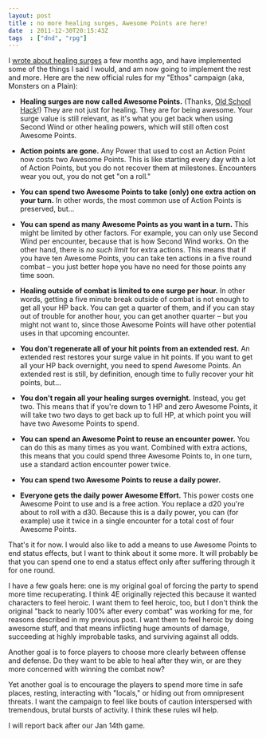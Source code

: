 ```yaml
---
layout: post
title : no more healing surges, Awesome Points are here!
date  : 2011-12-30T20:15:43Z
tags  : ["dnd", "rpg"]
---
```

I [wrote about healing surges](http://rjbs.manxome.org/rubric/entry/1907) a few
months ago, and have implemented some of the things I said I would, and am now
going to implement the rest and more.  Here are the new official rules for my
"Ethos" campaign (aka, Monsters on a Plain):

* **Healing surges are now called Awesome Points.** (Thanks, [Old School
Hack](http://www.oldschoolhack.net/)!)  They are not just for healing.  They are
for being awesome.  Your surge value is still relevant, as it's what you get
back when using Second Wind or other healing powers, which will still often
cost Awesome Points.

* **Action points are gone.**  Any Power that used to cost an Action Point now
costs two Awesome Points.  This is like starting every day with a lot of Action 
Points, but you do not recover them at milestones.  Encounters wear
you out, you do not get "on a roll."

* **You can spend two Awesome Points to take (only) one extra action on your
turn.** In other words, the most common use of Action Points is preserved, but…

* **You can spend as many Awesome Points as you want in a turn.**  This might
be limited by other factors.  For example, you can only use Second Wind per
encounter, because that is how Second Wind works.  On the other hand, there is
*no such limit* for extra actions.  This means that if you have ten Awesome
Points, you can take ten actions in a five round combat – you just better hope
you have no need for those points any time soon.

* **Healing outside of combat is limited to one surge per hour.** In other
words, getting a five minute break outside of combat is not enough to get all
your HP back.  You can get a quarter of them, and if you can stay out of
trouble for another hour, you can get another quarter – but you might not want
to, since those Awesome Points will have other potential uses in that upcoming
encounter.

* **You don't regenerate all of your hit points from an extended rest.**  An
extended rest restores your surge value in hit points.  If you want to get all
your HP back overnight, you need to spend Awesome Points.  An extended rest is
still, by definition, enough time to fully recover your hit points, but…

* **You don't regain all your healing surges overnight.**  Instead, you get
two.  This means that if you're down to 1 HP and zero Awesome Points, it will
take two two days to get back up to full HP, at which point you will have two
Awesome Points to spend.

* **You can spend an Awesome Point to reuse an encounter power.**  You can do
this as many times as you want.  Combined with extra actions, this means that
you could spend three Awesome Points to, in one turn, use a standard action
encounter power twice.

* **You can spend two Awesome Points to reuse a daily power.**

* **Everyone gets the daily power Awesome Effort.**  This power costs one
Awesome Point to use and is a free action.  You replace a d20 you're about to
roll with a d30.  Because this is a daily power, you can (for example) use it
twice in a single encounter for a total cost of four Awesome Points.

That's it for now.  I would also like to add a means to use Awesome Points to
end status effects, but I want to think about it some more.  It will probably
be that you can spend one to end a status effect only after suffering through
it for one round.

I have a few goals here:  one is my original goal of forcing the party to spend
more time recuperating.  I think 4E originally rejected this because it wanted
characters to feel heroic.  I want them to feel heroic, too, but I don't think
the original "back to nearly 100% after every combat" was working for me, for
reasons described in my previous post.  I want them to feel heroic by doing
awesome stuff, and that means inflicting huge amounts of damage, succeeding at
highly improbable tasks, and surviving against all odds.

Another goal is to force players to choose more clearly between offense and
defense.  Do they want to be able to heal after they win, or are they more
concerned with winning the combat now?

Yet another goal is to encourage the players to spend more time in safe places,
resting, interacting with "locals," or hiding out from omnipresent threats.  I
want the campaign to feel like bouts of caution interspersed with tremendous,
brutal bursts of activity.  I think these rules wil help.

I will report back after our Jan 14th game.

